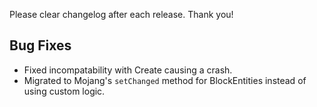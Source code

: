 Please clear changelog after each release.
Thank you!

Bug Fixes
-----------------
- Fixed incompatability with Create causing a crash.
- Migrated to Mojang's `setChanged` method for BlockEntities instead of using custom logic.
